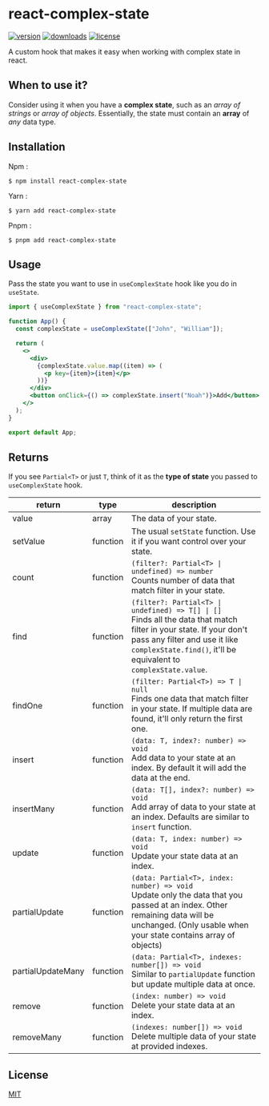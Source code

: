 # react-complex-state

[![version](https://img.shields.io/npm/v/react-complex-state?style=flat-square)](https://www.npmjs.com/package/react-complex-state) [![downloads](https://img.shields.io/npm/dm/react-complex-state?style=flat-square)]() [![license](https://img.shields.io/npm/l/react-complex-state?style=flat-square)](http://opensource.org/licenses/MIT)

A custom hook that makes it easy when working with complex state in react.

## When to use it?

Consider using it when you have a **complex state**, such as an _array of strings_ or _array of objects_. Essentially, the state must contain an **array** of _any_ data type.

## Installation

Npm :

```
$ npm install react-complex-state
```

Yarn :

```
$ yarn add react-complex-state
```

Pnpm :

```
$ pnpm add react-complex-state
```

## Usage

Pass the state you want to use in `useComplexState` hook like you do in `useState`.

```jsx
import { useComplexState } from "react-complex-state";

function App() {
  const complexState = useComplexState(["John", "William"]);

  return (
    <>
      <div>
        {complexState.value.map((item) => (
          <p key={item}>{item}</p>
        ))}
      </div>
      <button onClick={() => complexState.insert("Noah")}>Add</button>
    </>
  );
}

export default App;
```

## Returns

If you see `Partial<T>` or just `T`, think of it as the **type of state** you passed to `useComplexState` hook.

| return            | type     | description             |
| ----------------- | -------- | ----------------------- |
| value             | array    | The data of your state. |
| setValue          | function | The usual `setState` function. Use it if you want control over your state. |
| count             | function | `(filter?: Partial<T> \| undefined) => number` <br /> Counts number of data that match filter in your state. |
| find              | function | `(filter?: Partial<T> \| undefined) => T[] \| []` <br /> Finds all the data that match filter in your state. If your don't pass any filter and use it like `complexState.find()`, it'll be equivalent to `complexState.value`. |
| findOne           | function | `(filter: Partial<T>) => T \| null` <br /> Finds one data that match filter in your state. If multiple data are found, it'll only return the first one. |
| insert            | function | `(data: T, index?: number) => void` <br /> Add data to your state at an index. By default it will add the data at the end. |
| insertMany        | function | `(data: T[], index?: number) => void` <br /> Add array of data to your state at an index. Defaults are similar to `insert` function. |
| update            | function | `(data: T, index: number) => void` <br /> Update your state data at an index. |
| partialUpdate     | function | `(data: Partial<T>, index: number) => void` <br /> Update only the data that you passed at an index. Other remaining data will be unchanged. (Only usable when your state contains array of objects) |
| partialUpdateMany | function | `(data: Partial<T>, indexes: number[]) => void` <br /> Similar to `partialUpdate` function but update multiple data at once. |
| remove            | function | `(index: number) => void` <br /> Delete your state data at an index. |
| removeMany        | function | `(indexes: number[]) => void` <br /> Delete multiple data of your state at provided indexes. |

## License

[MIT](http://opensource.org/licenses/MIT)
